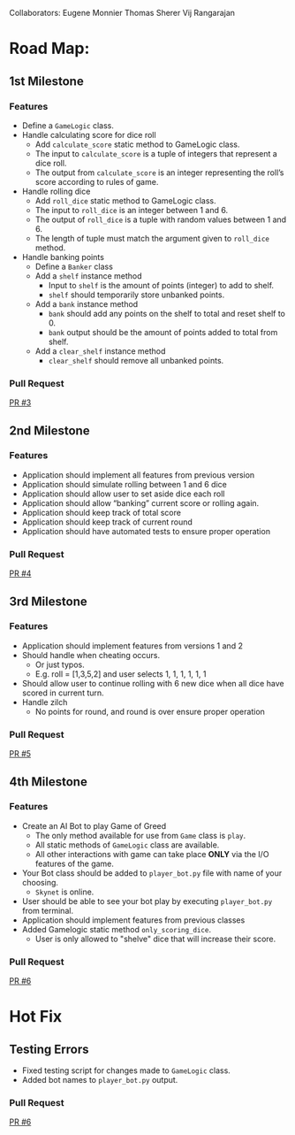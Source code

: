 Collaborators:
Eugene Monnier
Thomas Sherer
Vij Rangarajan

# Road Map:
## 1st Milestone
### Features
- Define a `GameLogic` class.
- Handle calculating score for dice roll
  - Add `calculate_score` static method to GameLogic class.
  - The input to `calculate_score` is a tuple of integers that represent a dice roll.
  - The output from `calculate_score` is an integer representing the roll’s score according to rules of game.
- Handle rolling dice
  - Add `roll_dice` static method to GameLogic class.
  - The input to `roll_dice` is an integer between 1 and 6.
  - The output of `roll_dice` is a tuple with random values between 1 and 6.
  - The length of tuple must match the argument given to `roll_dice` method.
- Handle banking points
  - Define a `Banker` class
  - Add a `shelf` instance method
    - Input to `shelf` is the amount of points (integer) to add to shelf.
    - `shelf` should temporarily store unbanked points.
  - Add a `bank` instance method
    - `bank` should add any points on the shelf to total and reset shelf to 0.
    - `bank` output should be the amount of points added to total from shelf.
  - Add a `clear_shelf` instance method
    - `clear_shelf` should remove all unbanked points.
### Pull Request
[PR #3](https://github.com/vijayetar/Game-Of-Life/pull/3)

## 2nd Milestone
### Features
- Application should implement all features from previous version
- Application should simulate rolling between 1 and 6 dice
- Application should allow user to set aside dice each roll
- Application should allow “banking” current score or rolling again.
- Application should keep track of total score
- Application should keep track of current round
- Application should have automated tests to ensure proper operation
### Pull Request
[PR #4](https://github.com/vijayetar/Game-Of-Life/pull/4)

## 3rd Milestone
### Features
- Application should implement features from versions 1 and 2
- Should handle when cheating occurs.
  - Or just typos.
  - E.g. roll = [1,3,5,2] and user selects 1, 1, 1, 1, 1, 1
- Should allow user to continue rolling with 6 new dice when all dice have scored in current turn.
- Handle zilch
  - No points for round, and round is over ensure proper operation
### Pull Request
[PR #5](https://github.com/vijayetar/Game-Of-Life/pull/5)

## 4th Milestone
### Features
- Create an AI Bot to play Game of Greed
  - The only method available for use from `Game` class is `play`.
  - All static methods of `GameLogic` class are available.
  - All other interactions with game can take place **ONLY** via the I/O features of the game.
- Your Bot class should be added to `player_bot.py` file with name of your choosing.
  - `Skynet` is online.
- User should be able to see your bot play by executing `player_bot.py` from terminal.
- Application should implement features from previous classes
- Added Gamelogic static method `only_scoring_dice`.
  - User is only allowed to "shelve" dice that will increase their score.
### Pull Request
[PR #6](https://github.com/vijayetar/Game-Of-Life/pull/6)

# Hot Fix
## Testing Errors
- Fixed testing script for changes made to `GameLogic` class.
- Added bot names to `player_bot.py` output.
### Pull Request
[PR #6](https://github.com/vijayetar/Game-Of-Life/pull/6)

